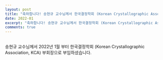 ```yaml
---
layout: post
title: "축하합니다! 송현규 교수님께서 한국결정학회 (Korean Crystallographic Association, KCA) 부회장으로 부임하셨습니다.(2022. 01)"
date: 2022-01
excerpt: "축하합니다! 송현규 교수님께서 한국결정학회 (Korean Crystallographic Association, KCA) 부회장으로 부임하셨습니다.(2022. 01)"
comments: true
---
```


<br/>
송현규 교수님께서 2022년 1월 부터 한국결정학회 (Korean Crystallographic Association, KCA) 부회장으로 부임하셨습니다.
<br/>

<br/>
